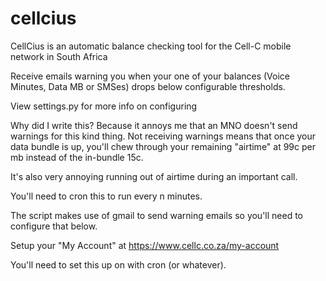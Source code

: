 cellcius
========

CellCius is an automatic balance checking tool for the Cell-C mobile network in 
South Africa

Receive emails warning you when your one of your balances (Voice Minutes, 
Data MB or SMSes) drops below configurable thresholds.

View settings.py for more info on configuring

Why did I write this? 
Because it annoys me that an MNO doesn't send warnings for this kind thing. 
Not receiving warnings means that once your data bundle is up, you'll 
chew through your remaining "airtime" at 99c per mb instead of the 
in-bundle 15c.

It's also very annoying running out of airtime during an important call.

You'll need to cron this to run every n minutes.

The script makes use of gmail to send warning emails so you'll need to 
configure that below.

Setup your "My Account" at https://www.cellc.co.za/my-account

You'll need to set this up on with cron (or whatever).
